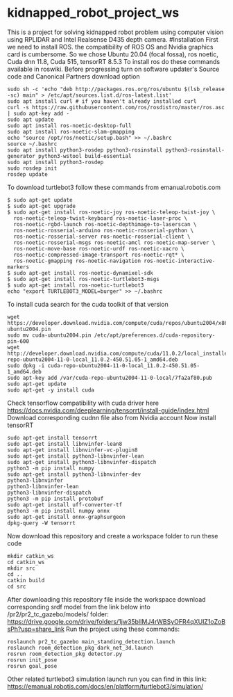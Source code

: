 # kidnapped_robot_project_ws
This is a project for solving kidnapped robot problem using computer vision using RPLIDAR and Intel Realsense D435 depth camera.
#Installation
First we need to install ROS. the compatibility of ROS OS and Nvidia graphics card is cumbersome. So we chose Ubuntu 20.04 (focal fossa), ros noetic, Cuda dnn 11.8, Cuda 515, tensorRT 8.5.3
To install ros do these commands available in roswiki. Before progressing turn on software updater's Source code and Canonical Partners download option
```
sudo sh -c 'echo "deb http://packages.ros.org/ros/ubuntu $(lsb_release -sc) main" > /etc/apt/sources.list.d/ros-latest.list'
sudo apt install curl # if you haven't already installed curl
curl -s https://raw.githubusercontent.com/ros/rosdistro/master/ros.asc | sudo apt-key add -
sudo apt update
sudo apt install ros-noetic-desktop-full
sudo apt install ros-noetic-slam-gmapping
echo "source /opt/ros/noetic/setup.bash" >> ~/.bashrc
source ~/.bashrc
sudo apt install python3-rosdep python3-rosinstall python3-rosinstall-generator python3-wstool build-essential
sudo apt install python3-rosdep
sudo rosdep init
rosdep update
```
To download turtlebot3 follow these commands from emanual.robotis.com
```
$ sudo apt-get update
$ sudo apt-get upgrade
$ sudo apt-get install ros-noetic-joy ros-noetic-teleop-twist-joy \
  ros-noetic-teleop-twist-keyboard ros-noetic-laser-proc \
  ros-noetic-rgbd-launch ros-noetic-depthimage-to-laserscan \
  ros-noetic-rosserial-arduino ros-noetic-rosserial-python \
  ros-noetic-rosserial-server ros-noetic-rosserial-client \
  ros-noetic-rosserial-msgs ros-noetic-amcl ros-noetic-map-server \
  ros-noetic-move-base ros-noetic-urdf ros-noetic-xacro \
  ros-noetic-compressed-image-transport ros-noetic-rqt* \
  ros-noetic-gmapping ros-noetic-navigation ros-noetic-interactive-markers
$ sudo apt-get install ros-noetic-dynamixel-sdk
$ sudo apt-get install ros-noetic-turtlebot3-msgs
$ sudo apt-get install ros-noetic-turtlebot3
echo "export TURTLEBOT3_MODEL=burger" >> ~/.bashrc
```
To install cuda search for the cuda toolkit of that version
```
wget https://developer.download.nvidia.com/compute/cuda/repos/ubuntu2004/x86_64/cuda-ubuntu2004.pin
sudo mv cuda-ubuntu2004.pin /etc/apt/preferences.d/cuda-repository-pin-600
wget http://developer.download.nvidia.com/compute/cuda/11.0.2/local_installers/cuda-repo-ubuntu2004-11-0-local_11.0.2-450.51.05-1_amd64.deb
sudo dpkg -i cuda-repo-ubuntu2004-11-0-local_11.0.2-450.51.05-1_amd64.deb
sudo apt-key add /var/cuda-repo-ubuntu2004-11-0-local/7fa2af80.pub
sudo apt-get update
sudo apt-get -y install cuda
```
Check tensorflow compatibility with cuda driver here https://docs.nvidia.com/deeplearning/tensorrt/install-guide/index.html
Download corresponding cudnn file also from Nvidia account
Now install tensorRT
```
sudo apt-get install tensorrt
sudo apt-get install libnvinfer-lean8
sudo apt-get install libnvinfer-vc-plugin8
sudo apt-get install python3-libnvinfer-lean
sudo apt-get install python3-libnvinfer-dispatch
python3 -m pip install numpy
sudo apt-get install python3-libnvinfer-dev
python3-libnvinfer
python3-libnvinfer-lean
python3-libnvinfer-dispatch
python3 -m pip install protobuf
sudo apt-get install uff-converter-tf
python3 -m pip install numpy onnx
sudo apt-get install onnx-graphsurgeon
dpkg-query -W tensorrt
```
Now download this repository and create a workspace folder to run these code
```
mkdir catkin_ws
cd catkin_ws
mkdir src
cd ..
catkin build
cd src
```
After downloading this repository file inside the workspace download corresponding srdf model from the link below into /pr2/pr2_tc_gazebo/models/ folder:
https://drive.google.com/drive/folders/1jw35blIMJ4rWBSyOFR4qXUlZ1oZoBsPh?usp=share_link
Run the project using these commands:
```
roslaunch pr2_tc_gazebo main_standing_detection.launch
roslaunch room_detection_pkg dark_net_3d.launch
rosrun room_detection_pkg detector.py
rosrun init_pose
rosrun goal_pose
```
Other related turtlebot3 simulation launch run you can find in this link:
https://emanual.robotis.com/docs/en/platform/turtlebot3/simulation/

